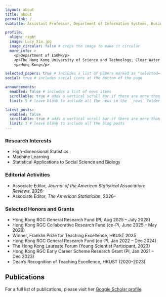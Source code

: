 ```yaml
---
layout: about
title: about
permalink: /
subtitle: Assistant Professor, Department of Information Systems, Business Statistics and Operations Management (ISOM), The Hong Kong University of Science and Technology (HKUST)

profile:
  align: right
  image: Lucy_Xia.jpg
  image_circular: false # crops the image to make it circular
  more_info: >
    <p>Department of ISOM</p>
    <p>The Hong Kong University of Science and Technology, Clear Water Bay</p>
    <p>Hong Kong</p>

selected_papers: true # includes a list of papers marked as "selected={true}"
social: true # includes social icons at the bottom of the page

announcements:
  enabled: false # includes a list of news items
  scrollable: true # adds a vertical scroll bar if there are more than 3 news items
  limit: 5 # leave blank to include all the news in the `_news` folder

latest_posts:
  enabled: false
  scrollable: true # adds a vertical scroll bar if there are more than 3 new posts items
  limit: 3 # leave blank to include all the blog posts
---
```


### Research Interests
- High-dimensional Statistics  
- Machine Learning  
- Statistical Applications to Social Science and Biology  

### Editorial Activities
- Associate Editor, *Journal of the American Statistical Association: Reviews*, 2026–  
- Associate Editor, *The American Statistician*, 2026–  

### Selected Honors and Grants
- Hong Kong RGC General Research Fund (PI, Aug 2025 – July 2028)  
- Hong Kong RGC Collaborative Research Fund (co-PI, June 2025 – May 2028)  
- Winner, Franklin Prize for Teaching Excellence, HKUST 2025  
- Hong Kong RGC General Research Fund (co-PI, Jan 2022 – Dec 2024)  
- The Hong Kong Laureate Forum (Young Scientist Participant, 2023)  
- Hong Kong RGC Early Career Scheme Research Grant (PI, Jan 2021 – Dec 2023)  
- Dean’s Recognition of Teaching Excellence, HKUST (2020–2023)  


## Publications
For a full list of publications, please visit her [Google Scholar profile](https://scholar.google.com/citations?user=KcoRj1sAAAAJ&hl=en).